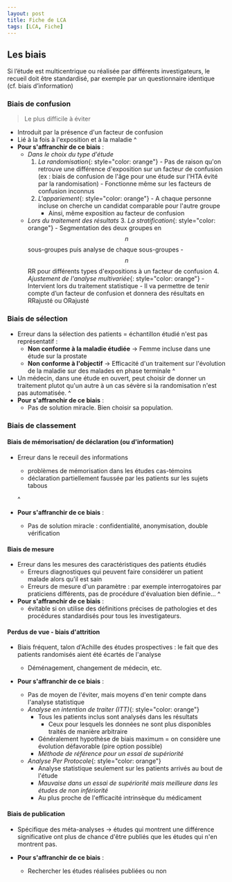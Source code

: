 ```yaml
---
layout: post
title: Fiche de LCA
tags: [LCA, Fiche]
---
```


## Les biais

Si l’étude est multicentrique ou réalisée par différents investigateurs, le recueil doit être standardisé, par exemple par un questionnaire identique (cf. biais d’information)

### Biais de confusion

> Le plus difficile à éviter

- Introduit par la présence d'un facteur de confusion
- Lié à la fois à l'exposition et à la maladie
^
- **Pour s'affranchir de ce biais** :
  - *Dans le choix du type d'étude*
      1. *La randomisation*{: style="color: orange"}
        - Pas de raison qu'on retrouve une différence d'exposition sur un facteur de confusion (ex : biais de confusion de l'âge pour une étude sur l'HTA évité par la randomisation)
        - Fonctionne même sur les facteurs de confusion inconnus
      2. *L'appariement*{: style="color: orange"}
        - A chaque personne incluse on cherche un candidat comparable pour l'autre groupe
          - Ainsi, même exposition au facteur de confusion
  - *Lors du traitement des résultats*
      3. *La stratification*{: style="color: orange"}
        - Segmentation des deux groupes en $$n$$ sous-groupes puis analyse de chaque sous-groupes
          - $$n$$ RR pour différents types d'expositions à un facteur de confusion
      4. *Ajustement de l'analyse multivariée*{: style="color: orange"}
        - Intervient lors du traitement statistique
        - Il va permettre de tenir compte d’un facteur de confusion et donnera des résultats en RRajusté ou ORajusté

### Biais de sélection

- Erreur dans la sélection des patients = échantillon étudié n'est pas représentatif :
  - **Non conforme à la maladie étudiée** -> Femme incluse dans une étude sur la prostate
  - **Non conforme à l'objectif** -> Efficacité d'un traitement sur l'évolution de la maladie sur des malades en phase terminale
^
- Un médecin, dans une étude en ouvert, peut choisir de donner un traitement plutot qu'un autre à un cas sévère si la randomisation n'est pas automatisée.
^
- **Pour s'affranchir de ce biais** :
  - Pas de solution miracle. Bien choisir sa population.

### Biais de classement

#### Biais de mémorisation/ de déclaration (ou d'information)

- Erreur dans le receuil des informations
  - problèmes de mémorisation dans les études cas-témoins
  - déclaration partiellement faussée par les patients sur les sujets tabous

  ^
- **Pour s'affranchir de ce biais** :
  - Pas de solution miracle : confidentialité, anonymisation, double vérification

#### Biais de mesure

- Erreur dans les mesures des caractéristiques des patients étudiés
   - Erreurs diagnostiques qui peuvent faire considérer un patient malade alors qu'il est sain
   - Erreurs de mesure d'un paramètre : par exemple interrogatoires par praticiens différents, pas de procédure d'évaluation bien définie...
^ 
- **Pour s'affranchir de ce biais** :
  -  évitable si on utilise des définitions précises de pathologies et des procédures standardisés pour tous les investigateurs.

#### Perdus de vue - biais d'attrition

- Biais fréquent, talon d'Achille des études prospectives : le fait que des patients randomisés aient été écartés de l'analyse
  - Déménagement, changement de médecin, etc.

- **Pour s'affranchir de ce biais** :
  -  Pas de moyen de l'éviter, mais moyens d'en tenir compte dans l'analyse statistique
    - *Analyse en intention de traiter (ITT)*{: style="color: orange"}
      - Tous les patients inclus sont analysés dans les résultats
        - Ceux pour lesquels les données ne sont plus disponibles traités de manière arbitraire
      - Généralement hypothèse de biais maximum = on considère une évolution défavorable (pire option possible)
      - *Méthode de référence pour un essai de supériorité*
    - *Analyse Per Protocole*{: style="color: orange"}
      - Analyse statistique seulement sur les patients arrivés au bout de l'étude
      - *Mauvaise dans un essai de supériorité mais meilleure dans les études de non infériorité*
      - Au plus proche de l'efficacité intrinsèque du médicament

#### Biais de publication

- Spécifique des méta-analyses -> études qui montrent une différence significative ont plus de chance d'être publiés que les études qui n'en montrent pas.

- **Pour s'affranchir de ce biais** :
  -  Rechercher les études réalisées publiées ou non
